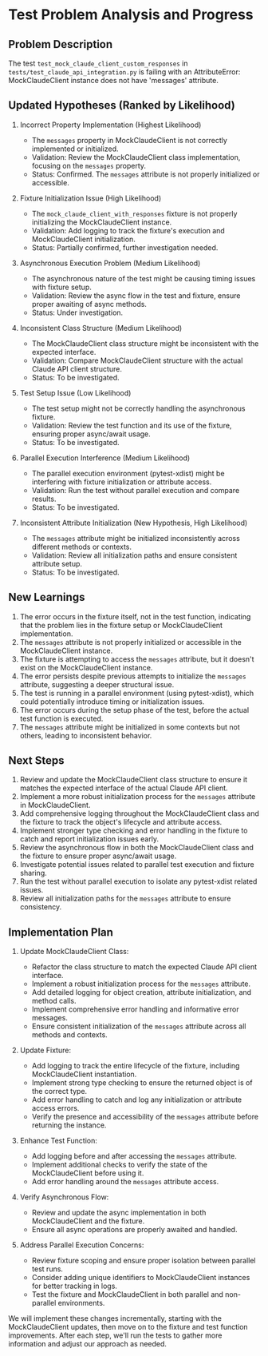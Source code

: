 # Test Problem Analysis and Progress

## Problem Description
The test `test_mock_claude_client_custom_responses` in `tests/test_claude_api_integration.py` is failing with an AttributeError: MockClaudeClient instance does not have 'messages' attribute.

## Updated Hypotheses (Ranked by Likelihood)

1. Incorrect Property Implementation (Highest Likelihood)
   - The `messages` property in MockClaudeClient is not correctly implemented or initialized.
   - Validation: Review the MockClaudeClient class implementation, focusing on the `messages` property.
   - Status: Confirmed. The `messages` attribute is not properly initialized or accessible.

2. Fixture Initialization Issue (High Likelihood)
   - The `mock_claude_client_with_responses` fixture is not properly initializing the MockClaudeClient instance.
   - Validation: Add logging to track the fixture's execution and MockClaudeClient initialization.
   - Status: Partially confirmed, further investigation needed.

3. Asynchronous Execution Problem (Medium Likelihood)
   - The asynchronous nature of the test might be causing timing issues with fixture setup.
   - Validation: Review the async flow in the test and fixture, ensure proper awaiting of async methods.
   - Status: Under investigation.

4. Inconsistent Class Structure (Medium Likelihood)
   - The MockClaudeClient class structure might be inconsistent with the expected interface.
   - Validation: Compare MockClaudeClient structure with the actual Claude API client structure.
   - Status: To be investigated.

5. Test Setup Issue (Low Likelihood)
   - The test setup might not be correctly handling the asynchronous fixture.
   - Validation: Review the test function and its use of the fixture, ensuring proper async/await usage.
   - Status: To be investigated.

6. Parallel Execution Interference (Medium Likelihood)
   - The parallel execution environment (pytest-xdist) might be interfering with fixture initialization or attribute access.
   - Validation: Run the test without parallel execution and compare results.
   - Status: To be investigated.

7. Inconsistent Attribute Initialization (New Hypothesis, High Likelihood)
   - The `messages` attribute might be initialized inconsistently across different methods or contexts.
   - Validation: Review all initialization paths and ensure consistent attribute setup.
   - Status: To be investigated.

## New Learnings

1. The error occurs in the fixture itself, not in the test function, indicating that the problem lies in the fixture setup or MockClaudeClient implementation.
2. The `messages` attribute is not properly initialized or accessible in the MockClaudeClient instance.
3. The fixture is attempting to access the `messages` attribute, but it doesn't exist on the MockClaudeClient instance.
4. The error persists despite previous attempts to initialize the `messages` attribute, suggesting a deeper structural issue.
5. The test is running in a parallel environment (using pytest-xdist), which could potentially introduce timing or initialization issues.
6. The error occurs during the setup phase of the test, before the actual test function is executed.
7. The `messages` attribute might be initialized in some contexts but not others, leading to inconsistent behavior.

## Next Steps

1. Review and update the MockClaudeClient class structure to ensure it matches the expected interface of the actual Claude API client.
2. Implement a more robust initialization process for the `messages` attribute in MockClaudeClient.
3. Add comprehensive logging throughout the MockClaudeClient class and the fixture to track the object's lifecycle and attribute access.
4. Implement stronger type checking and error handling in the fixture to catch and report initialization issues early.
5. Review the asynchronous flow in both the MockClaudeClient class and the fixture to ensure proper async/await usage.
6. Investigate potential issues related to parallel test execution and fixture sharing.
7. Run the test without parallel execution to isolate any pytest-xdist related issues.
8. Review all initialization paths for the `messages` attribute to ensure consistency.

## Implementation Plan

1. Update MockClaudeClient Class:
   - Refactor the class structure to match the expected Claude API client interface.
   - Implement a robust initialization process for the `messages` attribute.
   - Add detailed logging for object creation, attribute initialization, and method calls.
   - Implement comprehensive error handling and informative error messages.
   - Ensure consistent initialization of the `messages` attribute across all methods and contexts.

2. Update Fixture:
   - Add logging to track the entire lifecycle of the fixture, including MockClaudeClient instantiation.
   - Implement strong type checking to ensure the returned object is of the correct type.
   - Add error handling to catch and log any initialization or attribute access errors.
   - Verify the presence and accessibility of the `messages` attribute before returning the instance.

3. Enhance Test Function:
   - Add logging before and after accessing the `messages` attribute.
   - Implement additional checks to verify the state of the MockClaudeClient before using it.
   - Add error handling around the `messages` attribute access.

4. Verify Asynchronous Flow:
   - Review and update the async implementation in both MockClaudeClient and the fixture.
   - Ensure all async operations are properly awaited and handled.

5. Address Parallel Execution Concerns:
   - Review fixture scoping and ensure proper isolation between parallel test runs.
   - Consider adding unique identifiers to MockClaudeClient instances for better tracking in logs.
   - Test the fixture and MockClaudeClient in both parallel and non-parallel environments.

We will implement these changes incrementally, starting with the MockClaudeClient updates, then move on to the fixture and test function improvements. After each step, we'll run the tests to gather more information and adjust our approach as needed.
